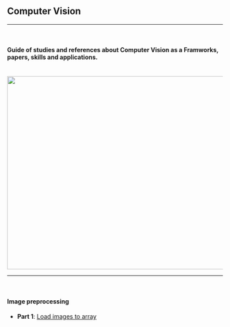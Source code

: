 ## Computer Vision 
<hr>
<br>


#### Guide of studies and references about Computer Vision as a Framworks, papers, skills and applications. 


<br>

<img src="https://fullscale.io/blog/wp-content/uploads/2019/05/full-scale-blog-machine-learning-in-computer-vision.jpg" width="650" height="450" />



<br>
<hr> 
<br>


#### <b> Image preprocessing </b> 

* **Part 1**: [Load images to array](https://github.com/Felipe-Oliveira11/Detection-COVID19/blob/master/Detecting_Covid_19_Images.ipynb)
